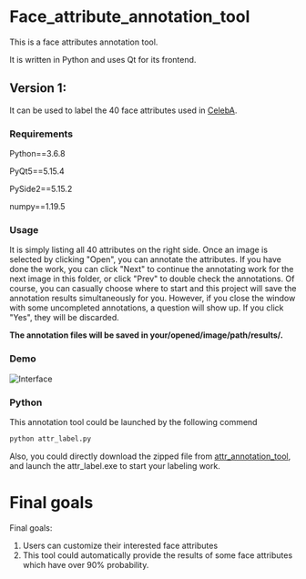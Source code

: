 # Face_attribute_annotation_tool

This is a face attributes annotation tool.

It is written in Python and uses Qt for its frontend.

## Version 1:

It can be used to label the 40 face attributes used in [CelebA](http://mmlab.ie.cuhk.edu.hk/projects/CelebA.html).

### Requirements

Python==3.6.8

PyQt5==5.15.4

PySide2==5.15.2

numpy==1.19.5

### Usage

It is simply listing all 40 attributes on the right side. Once an image is selected by clicking "Open", you can annotate the attributes. If you have done the work, you can click "Next" to continue the annotating work for the next image in this folder, or click "Prev" to double check the annotations. Of course, you can casually choose where to start and this project will save the annotation results simultaneously for you. However, if you close the window with some uncompleted annotations, a question will show up. If you click "Yes", they will be discarded.

**The annotation files will be saved in your/opened/image/path/results/.**

### Demo
![Interface](https://github.com/SteveXWu/face_attribute_label_tool/blob/main/demo/interface.png)
### Python

This annotation tool could be launched by the following commend

```python
python attr_label.py
```

Also, you could directly download the zipped file from [attr_annotation_tool](https://drive.google.com/file/d/1WbCv12G7hCzIA8fGArIyn-FYdrvKgL7T/view?usp=sharing), and launch the attr_label.exe to start your labeling work.

# Final goals

Final goals: 

1. Users can customize their interested face attributes 
2. This tool could automatically provide the results of some face attributes which have over 90% probability.
